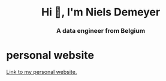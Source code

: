 <h1 align="center">Hi 👋, I'm Niels Demeyer</h1>
<h3 align="center">A data engineer from Belgium</h3>

# personal website

[Link to my personal website.](https://www.niels-demeyer.com/)
